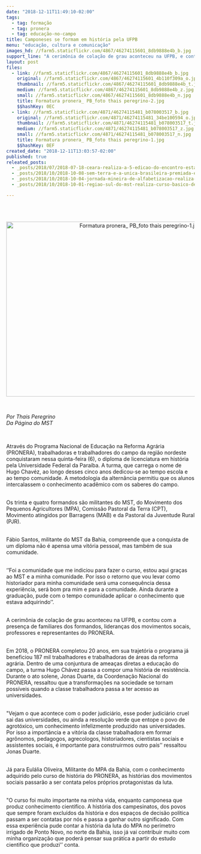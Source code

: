```yaml
---
date: "2018-12-11T11:49:10-02:00"
tags:
  - tag: formação
  - tag: pronera
  - tag: educação-no-campo
title: Camponeses se formam em história pela UFPB
menu: "educação, cultura e comunicação"
images_hd: //farm5.staticflickr.com/4867/46274115601_8db9888e4b_b.jpg
support_line: "A cerimônia de colação de grau aconteceu na UFPB, e contou com a presença de familiares dos formandos, lideranças dos movimentos socais, professores e representantes do PRONERA\n"
layout: post
files:
  - link: //farm5.staticflickr.com/4867/46274115601_8db9888e4b_b.jpg
    original: //farm5.staticflickr.com/4867/46274115601_4b110f309a_o.jpg
    thumbnail: //farm5.staticflickr.com/4867/46274115601_8db9888e4b_t.jpg
    medium: //farm5.staticflickr.com/4867/46274115601_8db9888e4b_z.jpg
    small: //farm5.staticflickr.com/4867/46274115601_8db9888e4b_n.jpg
    title: Formatura pronera_ PB_foto thais peregrino-2.jpg
    $$hashKey: 0EC
  - link: //farm5.staticflickr.com/4871/46274115481_b078003517_b.jpg
    original: //farm5.staticflickr.com/4871/46274115481_34be100594_o.jpg
    thumbnail: //farm5.staticflickr.com/4871/46274115481_b078003517_t.jpg
    medium: //farm5.staticflickr.com/4871/46274115481_b078003517_z.jpg
    small: //farm5.staticflickr.com/4871/46274115481_b078003517_n.jpg
    title: Formatura pronera_ PB_foto thais peregrino-1.jpg
    $$hashKey: 0EF
created_date: "2018-12-11T13:03:57-02:00"
published: true
releated_posts:
  - _posts/2018/07/2018-07-18-ceara-realiza-a-5-edicao-do-encontro-estadual-de-educadores-e-educadores-do-mst.md
  - _posts/2018/10/2018-10-08-sem-terra-e-a-unica-brasileira-premiada-em-conferencia-internacional.md
  - _posts/2018/10/2018-10-04-jornada-mineira-de-alfabetizacao-realiza-circulos-de-cultura.md
  - _posts/2018/10/2018-10-01-regiao-sul-do-mst-realiza-curso-basico-de-formacao-de-militantes-na-vigilia-lula-livre.md

---
```

<p><br />
&nbsp;</p>

<p style="text-align:center"><img alt="Formatura pronera_ PB_foto thais peregrino-1.jpg" height="467" src="//farm5.staticflickr.com/4871/46274115481_b078003517_b.jpg" width="700" /></p>

<p>&nbsp;</p>

<p><em>Por Thais Peregrino<br />
Da P&aacute;gina do MST&nbsp;</em></p>

<p>&nbsp;</p>

<p>Atrav&eacute;s do Programa Nacional de Educa&ccedil;&atilde;o na Reforma Agr&aacute;ria (PRONERA), trabalhadoras e trabalhadores do campo da regi&atilde;o nordeste conquistaram nessa quinta-feira (6), o diploma de licenciatura em hist&oacute;ria pela Universidade Federal da Para&iacute;ba. A turma, que carrega o nome de Hugo Chav&eacute;z, ao longo desses cinco anos dedicou-se ao tempo escola e ao tempo comunidade. A metodologia da altern&acirc;ncia permitiu que os alunos intercalassem o conhecimento acad&ecirc;mico com os saberes do campo.</p>

<p><br />
Os trinta e quatro formandos s&atilde;o militantes do MST, do Movimento dos Pequenos Agricultores (MPA), Comiss&atilde;o Pastoral da Terra (CPT), Movimento atingidos por Barragens (MAB) e da Pastoral da Juventude Rural (PJR).</p>

<p><br />
F&aacute;bio Santos, militante do MST da Bahia, compreende que a conquista de um diploma n&atilde;o &eacute; apensa uma vit&oacute;ria pessoal, mas tamb&eacute;m de sua comunidade.</p>

<p><br />
&lsquo;&rsquo;Foi a comunidade que me indiciou para fazer o curso, estou aqui gra&ccedil;as ao MST e a minha comunidade. Por isso o retorno que vou levar como historiador para minha comunidade ser&aacute; uma consequ&ecirc;ncia dessa experi&ecirc;ncia, ser&aacute; bom pra mim e para a comunidade. Ainda durante a gradua&ccedil;&atilde;o, pude com o tempo comunidade aplicar o conhecimento que estava adquirindo&rsquo;&rsquo;.</p>

<p><br />
A cerim&ocirc;nia de cola&ccedil;&atilde;o de grau aconteceu na UFPB, e contou com a presen&ccedil;a de familiares dos formandos, lideran&ccedil;as dos movimentos socais, professores e representantes do PRONERA.</p>

<p><br />
Em 2018, o PRONERA completou&nbsp;20 anos, em sua trajet&oacute;ria o programa j&aacute; beneficiou 187 mil trabalhadores e trabalhadoras de &aacute;reas da reforma agr&aacute;ria. Dentro de uma conjuntura de amea&ccedil;as diretas a educa&ccedil;&atilde;o do campo, a turma Hugo Ch&aacute;vez passa a compor uma hist&oacute;ria de resist&ecirc;ncia. Durante o ato solene, Jonas Duarte, da Coordena&ccedil;&atilde;o Nacional do PRONERA, ressaltou que a transforma&ccedil;&otilde;es na sociedade se tornam poss&iacute;veis quando a classe trabalhadora passa a ter acesso as universidades.</p>

<p><br />
&quot;Vejam o que acontece com o poder judici&aacute;rio, esse poder judici&aacute;rio cruel sai das universidades, ou ainda a resolu&ccedil;&atilde;o verde que entope o povo de agrot&oacute;xico, um conhecimento infelizmente produzido nas universidades. Por isso a import&acirc;ncia e a vit&oacute;ria da classe trabalhadora em formar agr&ocirc;nomos, pedagogos, agrecologos, historiadores, cientistas sociais e assistentes sociais, &eacute; importante para construirmos outro pa&iacute;s&rsquo;&rsquo; ressaltou Jonas Duarte.</p>

<p><br />
J&aacute; para Eul&aacute;lia Oliveira, Militante do MPA da Bahia, com o conhecimento adquirido pelo curso de hist&oacute;ria do PRONERA, as hist&oacute;rias dos movimentos sociais passar&atilde;o a ser contata pelos pr&oacute;prios protagonistas da luta.</p>

<p><br />
&quot;O curso foi muito importante na minha vida, enquanto camponesa que produz conhecimento cientifico. A hist&oacute;ria dos campesinatos, dos povos que sempre foram exclu&iacute;dos da hist&oacute;ria e dos espa&ccedil;os de decis&atilde;o pol&iacute;tica passam a ser contatas por n&oacute;s e passa a ganhar outro significado. Com essa experi&ecirc;ncia pude contar a hist&oacute;ria da luta do MPA no per&iacute;metro irrigado de Ponto Novo, no norte da Bahia, isso j&aacute; vai contribuir muito com minha organiza&ccedil;&atilde;o que poder&aacute; pensar sua pr&aacute;tica a partir do estudo cientifico que produzi&rsquo;&rsquo; conta.</p>

